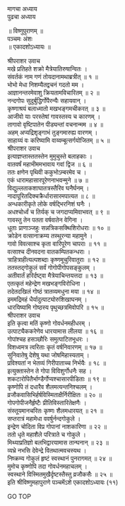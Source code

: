 मागचा अध्याय  
पुढचा अध्याय  
  
॥ विष्णुपुराणम् ॥  
पञ्चमः अंशः  
॥ एकादशोऽध्यायः ॥  
  
श्रीपराशर उवाच  
मखे प्रतिहते शक्रो मैत्रेयातिरुषान्वितः ।  
संवर्तकं नाम गणं तोयदानामथाब्रत्रीत् ॥ १ ॥  
भोभो मेधा निशम्यैतद्वचनं गदतो मम ।  
आज्ञानन्तरमेवाशु क्रियतामविचारितम् ॥ २ ॥  
नन्दगोपः सुदुर्बुद्धिर्गोपैरन्यैः सहायवान् ।  
कृष्णाश्रयं बलाध्मातो मखभङ्गमचीकरत् ॥ ३ ॥  
आजीवो याः परस्तेषां गावस्तस्य च कारणम् ।  
तागावो वृष्टिपातेन पीड्यन्तां वचनान्मम ॥ ४ ॥  
अहम् अप्यद्रिशृङ्गाभं तुङ्गमारुह्य वारणम् ।  
साहाय्यं वः करिष्यामि वाय्वम्बूत्सर्गयोजितम् ॥ ५ ॥  
श्रीपराशर उवाच  
इत्याज्ञप्तास्ततस्तेन मुमुचुस्ते बलाहकाः ।  
वातवर्षं महाभीममभावाय गवां द्विज ॥ ६ ॥  
ततः क्षणेन पृथिवी ककुभोऽम्बरमेव च ।  
एकं धारामहासारपूरेणनाभवन्मुने ॥ ७ ॥  
विद्युल्लताकशाघातत्रस्तैरिव घनैर्घनम् ।  
नादापूरितदिक्चक्रैर्धारासारमपात्यत ॥ ८ ॥  
अन्धकारीकृते लोके वर्षद्भिरनिशं घनैः ।  
अधश्चोर्ध्वं च तिर्यक् च जगदाप्यमिवाभवत् ॥ ९ ॥  
गावस्तु तेन पतता वर्षवातेन वेगिना ।  
धूताः प्राणाञ्जहुः सन्नत्रिकसक्थिशिरोधराः ॥ १० ॥  
क्रोडेन वत्सानाक्रम्य तस्थुरन्या महामुने ।  
गावो विवत्साश्च कृता वारिपूरेण चापराः ॥ ११ ॥  
वत्साश्च दीनवदना वातकम्पितकन्धराः ।  
त्राहित्राहीत्यल्पशब्दाः कृष्णमूचुरिवातुराः ॥ १२ ॥  
ततस्तद्गोकुलं सर्वं गोगोपीगोपसङ्कुलम् ।  
अतीवार्तं हरिर्दष्ट्‌वा मैत्रेयाचिन्तयत्तदा ॥ १३ ॥  
एतत्कृतं महेन्द्रेण मखभङ्गविरोधिना ।  
तदेतदखिलं गोष्ठं त्रातव्यमधुना मया ॥ १४ ॥  
इममद्रिमहं धैर्यादुत्पाट्योरुशिखाघनम् ।  
धारयिष्यामि गोष्ठस्य पृथुच्छत्रमिवोपरि ॥ १५ ॥  
श्रीपराशर उवाच  
इति कृत्वा मतिं कृष्णो गोवर्धनमहीधरम् ।  
उत्पाट्यैककरेणेव धारयामास लीलया ॥ १६ ॥  
गोपांश्चह हसञ्छौरिः समुत्पाटितभूधरः ।  
विशध्वमत्र त्वरिताः कृतं वर्षनिवारणम् ॥ १७ ॥  
सुनिवातेषु देशेषु यथा जोषमिहास्यताम् ।  
प्रविश्यतां न भेतव्यं गिरीपाताच्च निर्भयैः ॥ १८ ॥  
इत्युक्तास्तेन ते गोपा विविशुर्गोधनैः सह ।  
शकटारोपितैर्भाण्डैर्गोप्यश्चासारपीडिताः ॥ १९ ॥  
कृष्णोपि तं दधारैव शैलमत्यन्तनिश्चलम् ।  
व्रजौकवासिभिर्हर्षविस्मिताक्षैर्निरीक्षितः ॥ २० ॥  
गोपगोपीजनैर्हृष्टैः प्रीतिविस्तारितेक्षणैः ।  
संस्तूयमानचरितः कृष्णः शैलमधारयत् ॥ २१ ॥  
सप्तरात्रं महामेधा ववर्षुर्नन्दगोकुले ।  
इन्द्रेण चोदिता विप्र गोपानां नाशकारिणा ॥ २२ ॥  
ततो धृते महाशैले परित्राते च गोकुले ।  
मिथ्याप्रतिज्ञो बलभिद्वारयामास तान्घनान् ॥ २३ ॥  
व्यभ्रे नभसि देवेन्द्रे वितथात्मवचस्यथ ।  
निष्क्रम्य गोकुलं हृष्टं स्वस्थानं पुनरागमत् ॥ २४ ॥  
मुमोच कृष्णोपि तदा गोवर्धनमहाचलम् ।  
स्वस्थाने विस्मितमुखैर्दृष्टस्तैस्तु व्रजौकसैः ॥ २५ ॥  
इति श्रीविष्णुमहापुराणे पञ्चमेंऽशे एकादशोऽध्यायः (११)  
  
GO TOP

